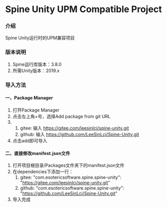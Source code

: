# Spine Unity UPM Compatible Project

### 介绍
Spine Unity运行时的UPM兼容项目

### 版本说明
1. Spine运行库版本：3.8.0
2. 所需Unity版本：2019.x

### 导入方法

#### 一、Package Manager
1. 打开Package Manager
2. 点击左上角+号，选择Add package from git URL
3.  1. gitee: 输入 https://gitee.com/leesinlcj/spine-unity.git
    2. github: 输入 https://github.com/LeeSinLcj/Spine-Unity.git 
4. 点击add即可导入

#### 二、直接修改manifest.json文件
1. 打开项目根目录/Packages文件夹下的manifest.json文件
2. 在dependencies下添加一行：
    1. gitee: "com.esotericsoftware.spine.spine-unity": "https://gitee.com/leesinlcj/spine-unity.git"
    2. github: "com.esotericsoftware.spine.spine-unity": "https://github.com/LeeSinLcj/Spine-Unity.git"
3. 导入完成